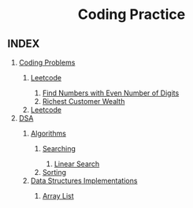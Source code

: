 # <Center>**Coding Practice**</Center>

## INDEX

<ol>
    <!-- Coding Problems -->
    <li> <a href="/codingproblems/"> Coding Problems </a> </li>
    <ol>
        <li> <a href="/codingproblems/leetcode/"> Leetcode </a> </li>
        <!-- Leetcode -->
        <ol>
            <li> <a href="/codingproblems/leetcode/Problem1295.java"> Find Numbers with Even Number of Digits </a> </li>
            <li> <a href="/codingproblems/leetcode/Problem1672.java"> Richest Customer Wealth </a> </li>
        </ol>
        <li> <a href="/codingproblems/telegram/"> Leetcode </a> </li>
    </ol>
    <!-- DSA -->
    <li> <a href="/dsa">DSA</a> </li>
        <ol>
            <li><a href="/dsa/algorithms">Algorithms</a></li>  
            <ol>
                <li><a href="/dsa/algorithms/searching">Searching</a></li>
                <ol>
                <li><a href="/dsa/algorithms/searching/LinearSearch.java">Linear Search</a></li>
                </ol>
                <li><a href="/dsa/algorithms/sorting">Sorting</a></li>
            </ol>  
            <li><a href="/dsa/datastructures">Data Structures Implementations</a></li>
            <ol>
            <li><a href="/dsa/datastructures/ArrayList.java">Array List</a></li>
            </ol>    
        </ol>
</ol>
